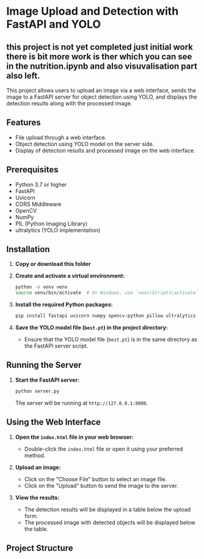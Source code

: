 
# Image Upload and Detection with FastAPI and YOLO
## this project is not yet completed just initial work there is bit more work is ther which you can see in the nutrition.ipynb and also visuvalisation part also left.
This project allows users to upload an image via a web interface, sends the image to a FastAPI server for object detection using YOLO, and displays the detection results along with the processed image.

## Features

- File upload through a web interface.
- Object detection using YOLO model on the server side.
- Display of detection results and processed image on the web interface.

## Prerequisites

- Python 3.7 or higher
- FastAPI
- Uvicorn
- CORS Middleware
- OpenCV
- NumPy
- PIL (Python Imaging Library)
- ultralytics (YOLO implementation)

## Installation

1. **Copy or download this folder**

2. **Create and activate a virtual environment:**
    ```sh
    python -m venv venv
    source venv/bin/activate  # On Windows, use `venv\Scripts\activate`
    ```

3. **Install the required Python packages:**
    ```sh
    pip install fastapi uvicorn numpy opencv-python pillow ultralytics
    ```

4. **Save the YOLO model file (`best.pt`) in the project directory:**
    - Ensure that the YOLO model file (`best.pt`) is in the same directory as the FastAPI server script.

## Running the Server

1. **Start the FastAPI server:**
    ```sh
    python server.py
    ```

    The server will be running at `http://127.0.0.1:8000`.

## Using the Web Interface

1. **Open the `index.html` file in your web browser:**
    - Double-click the `index.html` file or open it using your preferred method.

2. **Upload an image:**
    - Click on the "Choose File" button to select an image file.
    - Click on the "Upload" button to send the image to the server.

3. **View the results:**
    - The detection results will be displayed in a table below the upload form.
    - The processed image with detected objects will be displayed below the table.

## Project Structure

